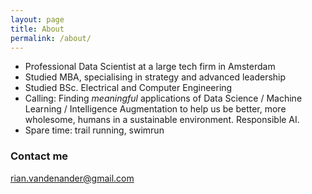 ```yaml
---
layout: page
title: About
permalink: /about/
---
```


* Professional Data Scientist at a large tech firm in Amsterdam
* Studied MBA, specialising in strategy and advanced leadership
* Studied BSc. Electrical and Computer Engineering
* Calling: Finding _meaningful_ applications of Data Science / Machine Learning / Intelligence Augmentation to help us be better, more wholesome, humans in a sustainable environment. Responsible AI.
* Spare time: trail running, swimrun

### Contact me

[rian.vandenander@gmail.com](mailto:rian.vandenander@gmail.com)